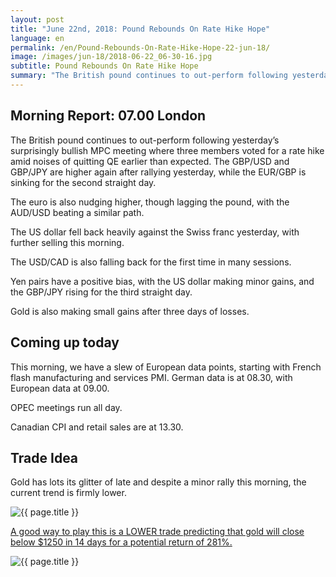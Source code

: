 ```yaml
---
layout: post
title: "June 22nd, 2018: Pound Rebounds On Rate Hike Hope"
language: en
permalink: /en/Pound-Rebounds-On-Rate-Hike-Hope-22-jun-18/
image: /images/jun-18/2018-06-22_06-30-16.jpg
subtitle: Pound Rebounds On Rate Hike Hope
summary: "The British pound continues to out-perform following yesterday’s surprisingly bullish ECB meeting where three members voted for a rate hike amid noises of quitting QE earlier than expected"
---
```

## Morning Report: 07.00 London

The British pound continues to out-perform following yesterday’s surprisingly bullish MPC meeting where three members voted for a rate hike amid noises of quitting QE earlier than expected. The GBP/USD and GBP/JPY are higher again after rallying yesterday, while the EUR/GBP is sinking for the second straight day. 

The euro is also nudging higher, though lagging the pound, with the AUD/USD beating a similar path. 

The US dollar fell back heavily against the Swiss franc yesterday, with further selling this morning. 

The USD/CAD is also falling back for the first time in many sessions. 

Yen pairs have a positive bias, with the US dollar making minor gains, and the GBP/JPY rising for the third straight day. 

Gold is also making small gains after three days of losses.  

## Coming up today

This morning, we have a slew of European data points, starting with French flash manufacturing and services PMI. German data is at 08.30, with European data at 09.00. 

OPEC meetings run all day. 

Canadian CPI and retail sales are at 13.30. 

## Trade Idea

Gold has lots its glitter of late and despite a minor rally this morning, the current trend is firmly lower.

<img class="post-image" src="{{ site.url }}/images/jun-18/2018-06-22_06-30-16.jpg" alt="{{ page.title }}" title="{{ page.title }}">

<a href="%LINK%%?currency=GBP&market=commodities&underlying=frxXAUUSD&formname=higherlower&duration_amount=14&duration_units=d&amount=10&amount_type=stake&expiry_type=duration&barrier=1250" target="_blank">A good way to play this is a LOWER trade predicting that gold will close below $1250 in 14 days for a potential return of 281%.</a>

<img class="post-image" src="{{ site.url }}/images/jun-18/2018-06-22_06-33-29.jpg" alt="{{ page.title }}" title="{{ page.title }}">
